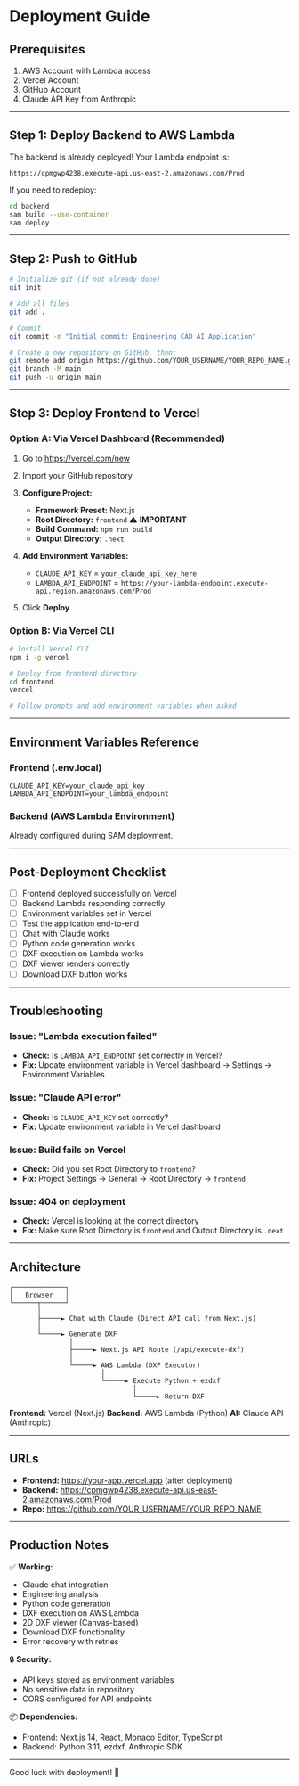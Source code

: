 # Deployment Guide

## Prerequisites

1. AWS Account with Lambda access
2. Vercel Account
3. GitHub Account
4. Claude API Key from Anthropic

---

## Step 1: Deploy Backend to AWS Lambda

The backend is already deployed! Your Lambda endpoint is:
```
https://cpmgwp4238.execute-api.us-east-2.amazonaws.com/Prod
```

If you need to redeploy:
```bash
cd backend
sam build --use-container
sam deploy
```

---

## Step 2: Push to GitHub

```bash
# Initialize git (if not already done)
git init

# Add all files
git add .

# Commit
git commit -m "Initial commit: Engineering CAD AI Application"

# Create a new repository on GitHub, then:
git remote add origin https://github.com/YOUR_USERNAME/YOUR_REPO_NAME.git
git branch -M main
git push -u origin main
```

---

## Step 3: Deploy Frontend to Vercel

### Option A: Via Vercel Dashboard (Recommended)

1. Go to https://vercel.com/new
2. Import your GitHub repository
3. **Configure Project:**
   - **Framework Preset:** Next.js
   - **Root Directory:** `frontend`  ⚠️ **IMPORTANT**
   - **Build Command:** `npm run build`
   - **Output Directory:** `.next`

4. **Add Environment Variables:**
   - `CLAUDE_API_KEY` = `your_claude_api_key_here`
   - `LAMBDA_API_ENDPOINT` = `https://your-lambda-endpoint.execute-api.region.amazonaws.com/Prod`

5. Click **Deploy**

### Option B: Via Vercel CLI

```bash
# Install Vercel CLI
npm i -g vercel

# Deploy from frontend directory
cd frontend
vercel

# Follow prompts and add environment variables when asked
```

---

## Environment Variables Reference

### Frontend (.env.local)
```
CLAUDE_API_KEY=your_claude_api_key
LAMBDA_API_ENDPOINT=your_lambda_endpoint
```

### Backend (AWS Lambda Environment)
Already configured during SAM deployment.

---

## Post-Deployment Checklist

- [ ] Frontend deployed successfully on Vercel
- [ ] Backend Lambda responding correctly
- [ ] Environment variables set in Vercel
- [ ] Test the application end-to-end
- [ ] Chat with Claude works
- [ ] Python code generation works
- [ ] DXF execution on Lambda works
- [ ] DXF viewer renders correctly
- [ ] Download DXF button works

---

## Troubleshooting

### Issue: "Lambda execution failed"
- **Check:** Is `LAMBDA_API_ENDPOINT` set correctly in Vercel?
- **Fix:** Update environment variable in Vercel dashboard → Settings → Environment Variables

### Issue: "Claude API error"
- **Check:** Is `CLAUDE_API_KEY` set correctly?
- **Fix:** Update environment variable in Vercel dashboard

### Issue: Build fails on Vercel
- **Check:** Did you set Root Directory to `frontend`?
- **Fix:** Project Settings → General → Root Directory → `frontend`

### Issue: 404 on deployment
- **Check:** Vercel is looking at the correct directory
- **Fix:** Make sure Root Directory is `frontend` and Output Directory is `.next`

---

## Architecture

```
┌─────────────┐
│   Browser   │
└──────┬──────┘
       │
       ├─────► Chat with Claude (Direct API call from Next.js)
       │
       └─────► Generate DXF
               │
               ├─────► Next.js API Route (/api/execute-dxf)
               │
               └─────► AWS Lambda (DXF Executor)
                       │
                       └─────► Execute Python + ezdxf
                               │
                               └─────► Return DXF
```

**Frontend:** Vercel (Next.js)
**Backend:** AWS Lambda (Python)
**AI:** Claude API (Anthropic)

---

## URLs

- **Frontend:** https://your-app.vercel.app (after deployment)
- **Backend:** https://cpmgwp4238.execute-api.us-east-2.amazonaws.com/Prod
- **Repo:** https://github.com/YOUR_USERNAME/YOUR_REPO_NAME

---

## Production Notes

✅ **Working:**
- Claude chat integration
- Engineering analysis
- Python code generation
- DXF execution on AWS Lambda
- 2D DXF viewer (Canvas-based)
- Download DXF functionality
- Error recovery with retries

🔒 **Security:**
- API keys stored as environment variables
- No sensitive data in repository
- CORS configured for API endpoints

📦 **Dependencies:**
- Frontend: Next.js 14, React, Monaco Editor, TypeScript
- Backend: Python 3.11, ezdxf, Anthropic SDK

---

Good luck with deployment! 🚀

